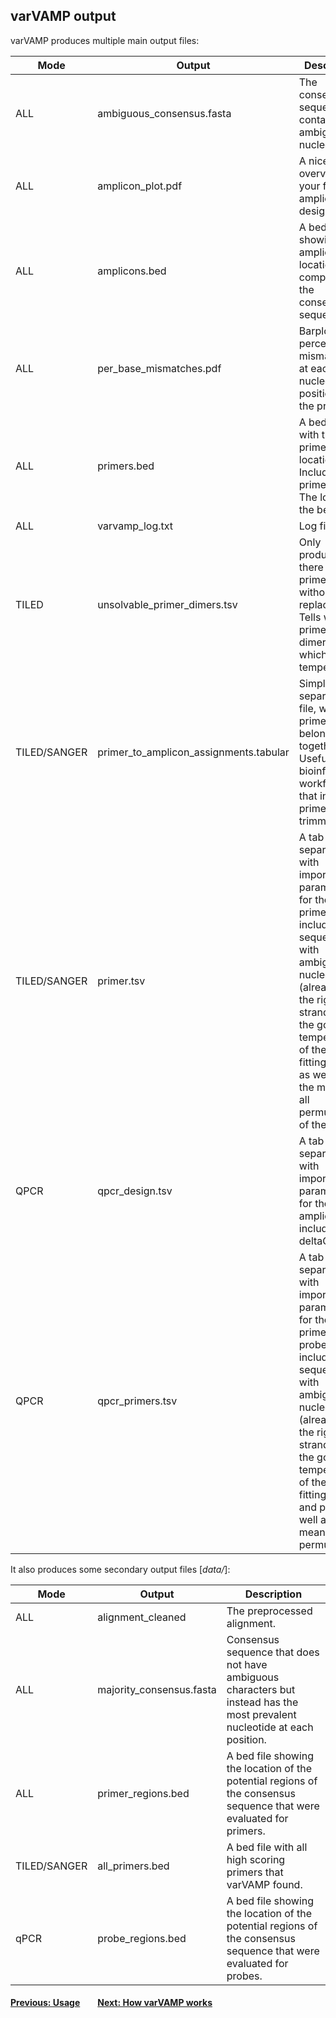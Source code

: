 ## varVAMP output

varVAMP produces multiple main output files:


| Mode | Output | Description |
| --- | --- | --- |
| ALL | ambiguous_consensus.fasta | The consensus sequence containing ambiguous nucleotides. |
| ALL | amplicon_plot.pdf | A nice overview for your final amplicon design. |
| ALL| amplicons.bed | A bed file showing the amplicon location compared to the consensus sequence. |
| ALL| per_base_mismatches.pdf | Barplot of the percent mismatches at each nucleotide position of the primer. |
| ALL | primers.bed | A bed file with the primer locations. Includes the primer score. The lower, the better. |
| ALL | varvamp_log.txt | Log file. |
| TILED | unsolvable_primer_dimers.tsv | Only produced if there are primer dimers without replacements. Tells which primers form dimers and at which temperature.
| TILED/SANGER | primer_to_amplicon_assignments.tabular | Simple tab separated file, which primers belong together. Useful for bioinformatic workflows that include primer trimming |
| TILED/SANGER | primer.tsv | A tab separated file with important parameters for the primers including the sequence with ambiguous nucleotides (already in the right strand) and the gc and temperature of the best fitting primer as well as for the mean for all permutations of the primer. |
| QPCR | qpcr_design.tsv | A tab separated file with important parameters for the qPCR amplicon including the deltaG. |
| QPCR | qpcr_primers.tsv | A tab separated file with important parameters for the primers  and probes including the sequence with ambiguous nucleotides (already in the right strand) and the gc and temperature of the best fitting primer and probe as well as for the mean for all permutations. |


It also produces some secondary output files [*data/*]:

| Mode | Output | Description |
| --- | --- | --- |
| ALL | alignment_cleaned | The preprocessed alignment. |
| ALL | majority_consensus.fasta | Consensus sequence that does not have ambiguous characters but instead has the most prevalent nucleotide at each position. |
| ALL | primer_regions.bed | A bed file showing the location of the potential regions of the consensus sequence that were evaluated for primers. |
| TILED/SANGER | all_primers.bed | A bed file with all high scoring primers that varVAMP found. |
| qPCR | probe_regions.bed | A bed file showing the location of the potential regions of the consensus sequence that were evaluated for probes. |

#### [Previous: Usage](./usage.md)&emsp;&emsp;[Next: How varVAMP works](./how_varvamp_works.md)
